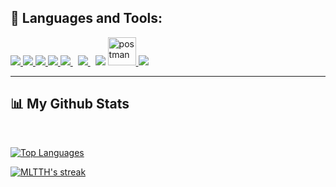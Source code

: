 ## 🚀 Languages and Tools:
<p align="left">
</a>
    <a href="https://developer.mozilla.org/en-US/docs/Web/JavaScript" target="_blank"> <img src="https://img.icons8.com/color/48/000000/javascript.png"/> </a> 
    <a href="https://www.w3.org/html/" target="_blank"> <img src="https://img.icons8.com/color/48/000000/html-5.png"/> </a> 
    <a href="https://www.w3schools.com/css/" target="_blank"> <img src="https://img.icons8.com/color/48/000000/css3.png"/> </a> 
    <a href="https://getbootstrap.com" target="_blank"> <img src="https://img.icons8.com/color/48/000000/bootstrap.png"/> </a> 
    <a style="padding-right:8px;" href="https://nodejs.org" target="_blank"> <img src="https://img.icons8.com/color/48/000000/nodejs.png"/> </a> 
    <a style="padding-right:8px;" href="https://www.mysql.com/" target="_blank"> <img src="https://img.icons8.com/fluent/50/000000/mysql-logo.png"/> </a>
    <a href="https://wordpress.org" target="_blank"> <img src="https://img.icons8.com/color/48/000000/wordpress.png"/></a> 
    <a href="https://postman.com" target="_blank"> <img src="https://www.vectorlogo.zone/logos/getpostman/getpostman-icon.svg" alt="postman" width="45" height="45"/> </a>   
    <a href="https://laravel.com" target="_blank"> <img src="https://img.icons8.com/fluency/48/000000/laravel.png"/> </a>
</p>
<hr>

## 📊 My Github Stats

  <br/>
  <p align="left">
  <a href="https://github.com/MLTTH/github-readme-stats"><img alt="Top Languages" src="https://github-readme-stats.vercel.app/api/top-langs/?username=MLTTH&langs_count=8&count_private=true&layout=compact&theme=react&hide_border=true&bg_color=0D1117" /></a>
  <br/>
  </p>
<p align="left">
    <a href="https://github.com/MLTTH/github-readme-streak-stats">
    <img title="🔥🔥🔥" alt="MLTTH's streak" src="https://github-readme-streak-stats.herokuapp.com/?user=MLTTH&theme=black-ice&hide_border=true&stroke=0000&background=0D1117"/>
    </a>
</p>
